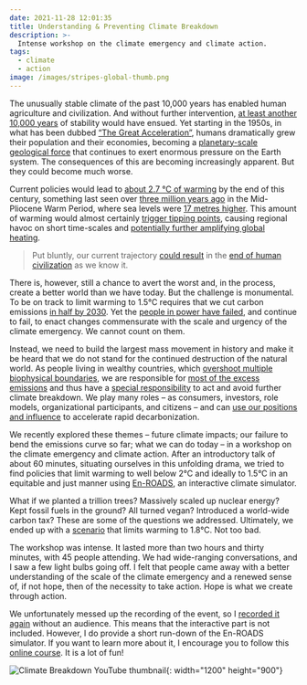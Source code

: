```yaml
---
date: 2021-11-28 12:01:35
title: Understanding & Preventing Climate Breakdown
description: >-
  Intense workshop on the climate emergency and climate action.
tags:
  - climate
  - action
image: /images/stripes-global-thumb.png
---
```

The unusually stable climate of the past 10,000 years has enabled human agriculture and civilization. And without further intervention, [at least another 10,000 years](https://www.science.org/doi/abs/10.1126/science.1076120) of stability would have ensued. Yet starting in the 1950s, in what has been dubbed [“The Great Acceleration”](https://journals.sagepub.com/doi/10.1177/2053019614564785), humans dramatically grew their population and their economies, becoming a [planetary-scale geological force](https://www.goodreads.com/book/show/36004703-the-human-planet) that continues to exert enormous pressure on the Earth system. The consequences of this are becoming increasingly apparent. But they could become much worse.

Current policies would lead to [about 2.7 °C of warming](https://www.unep.org/resources/emissions-gap-report-2021) by the end of this century, something last seen over [three million years ago](https://www.pnas.org/content/115/52/13288) in the Mid-Pliocene Warm Period, where sea levels were [17 metres higher](https://www.nature.com/articles/s41586-019-1543-2). This amount of warming would almost certainly [trigger tipping points](https://www.carbonbrief.org/explainer-nine-tipping-points-that-could-be-triggered-by-climate-change), causing regional havoc on short time-scales and [potentially further amplifying global heating](https://www.pnas.org/content/115/33/8252). 

> Put bluntly, our current trajectory [could result](https://theecologist.org/2019/jan/03/its-nonlinearity-stupid) in the [end of human civilization](https://www.goodreads.com/en/book/show/19145016-the-collapse-of-western-civilization) as we know it.

There is, however, still a chance to avert the worst and, in the process, create a better world than we have today. But the challenge is monumental. To be on track to limit warming to 1.5°C requires that we cut carbon emissions [in half by 2030](https://www.science.org/doi/10.1126/science.aah3443). Yet the [people in power have failed](https://www.annualreviews.org/doi/abs/10.1146/annurev-environ-012220-011104), and continue to fail, to enact changes commensurate with the scale and urgency of the climate emergency. We cannot count on them.

Instead, we need to build the largest mass movement in history and make it be heard that we do not stand for the continued destruction of the natural world. As people living in wealthy countries, which [overshoot multiple biophysical boundaries](https://www.nature.com/articles/s41893-021-00799-z), we are responsible for [most of the excess emissions](https://www.ecoequity.org/wp-content/uploads/2020/12/GAP-graphic.png) and thus have a [special responsibility](https://www.carbonbrief.org/in-depth-qa-what-is-climate-justice) to act and avoid further climate breakdown. We play many roles – as consumers, investors, role models, organizational participants, and citizens – and can [use our positions and influence](https://www.nature.com/articles/s41560-021-00900-y) to accelerate rapid decarbonization.

We recently explored these themes – future climate impacts; our failure to bend the emissions curve so far; what we can do today – in a workshop on the climate emergency and climate action. After an introductory talk of about 60 minutes, situating ourselves in this unfolding drama, we tried to find policies that limit warming to well below 2°C and ideally to 1.5°C in an equitable and just manner using [En-ROADS](https://en-roads.climateinteractive.org/scenario.html?v=21.12.0), an interactive climate simulator.

What if we planted a trillion trees? Massively scaled up nuclear energy? Kept fossil fuels in the ground? All turned vegan? Introduced a world-wide carbon tax? These are some of the questions we addressed. Ultimately, we ended up with a [scenario](https://en-roads.climateinteractive.org/scenario.html?v=21.12.0&p196=50&p198=50&p200=50&p16=-0.03&p35=2&p39=50&p47=5&p53=50&p57=-10&p209=1&p60=-80&p61=-50&p254=2021&p65=30&p218=5&p208=2&p68=10&p70=50) that limits warming to 1.8°C. Not too bad.

The workshop was intense. It lasted more than two hours and thirty minutes, with 45 people attending. We had wide-ranging conversations, and I saw a few light bulbs going off. I felt that people came away with a better understanding of the scale of the climate emergency and a renewed sense of, if not hope, then of the necessity to take action. Hope is what we create through action.

We unfortunately messed up the recording of the event, so I [recorded it again](https://www.youtube.com/watch?v=aYEFV4feVBs) without an audience. This means that the interactive part is not included. However, I do provide a short run-down of the En-ROADS simulator. If you want to learn more about it, I encourage you to follow this [online course](https://learn.climateinteractive.org/course/mastering-en-roads-mid-2021). It is a lot of fun!

![Climate Breakdown YouTube thumbnail](/images/2021_climatebreakdown_youtube_thumbnail.jpg){: width="1200" height="900"}
